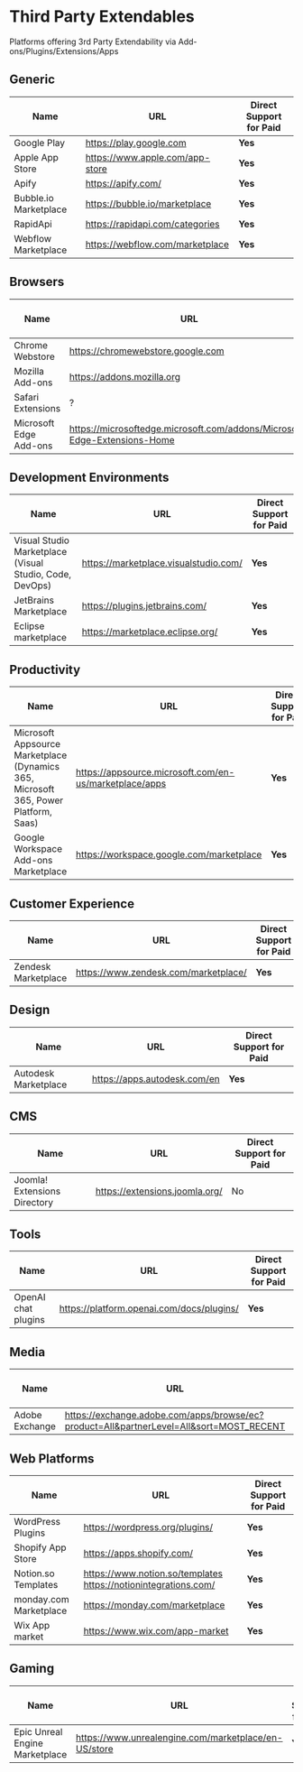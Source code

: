 # Third Party Extendables
Platforms offering 3rd Party Extendability via Add-ons/Plugins/Extensions/Apps

## Generic
| Name | URL | Direct Support for Paid
| ------------- | ------------- | ------------- |
| Google Play | https://play.google.com | **Yes**
| Apple App Store | https://www.apple.com/app-store | **Yes**
| Apify | https://apify.com/ | **Yes**
| Bubble.io Marketplace | https://bubble.io/marketplace | **Yes**
| RapidApi | https://rapidapi.com/categories | **Yes**
| Webflow Marketplace | https://webflow.com/marketplace | **Yes**

## Browsers
| Name | URL | Direct Support for Paid
| ------------- | ------------- | ------------- |
| Chrome Webstore | https://chromewebstore.google.com | No
| Mozilla Add-ons | https://addons.mozilla.org | No
| Safari Extensions | ? | No ?
| Microsoft Edge Add-ons | https://microsoftedge.microsoft.com/addons/Microsoft-Edge-Extensions-Home | No

## Development Environments
| Name | URL | Direct Support for Paid
| ------------- | ------------- | ------------- |
| Visual Studio Marketplace (Visual Studio, Code, DevOps) | https://marketplace.visualstudio.com/ | **Yes**
| JetBrains Marketplace | https://plugins.jetbrains.com/ | **Yes**
| Eclipse marketplace | https://marketplace.eclipse.org/ | **Yes**

## Productivity
| Name | URL | Direct Support for Paid
| ------------- | ------------- | ------------- |
| Microsoft Appsource Marketplace (Dynamics 365, Microsoft 365, Power Platform, Saas) | https://appsource.microsoft.com/en-us/marketplace/apps | **Yes**
| Google Workspace Add-ons Marketplace | https://workspace.google.com/marketplace | **Yes**

## Customer Experience
| Name | URL | Direct Support for Paid
| ------------- | ------------- | ------------- |
| Zendesk Marketplace | https://www.zendesk.com/marketplace/ | **Yes**

## Design
| Name | URL | Direct Support for Paid
| ------------- | ------------- | ------------- |
| Autodesk Marketplace | https://apps.autodesk.com/en | **Yes**

## CMS
| Name | URL | Direct Support for Paid
| ------------- | ------------- | ------------- |
| Joomla! Extensions Directory | https://extensions.joomla.org/ | No

## Tools
| Name | URL | Direct Support for Paid
| ------------- | ------------- | ------------- |
| OpenAI chat plugins | https://platform.openai.com/docs/plugins/ | **Yes**

## Media
| Name | URL | Direct Support for Paid
| ------------- | ------------- | ------------- |
| Adobe Exchange | https://exchange.adobe.com/apps/browse/ec?product=All&partnerLevel=All&sort=MOST_RECENT | **Yes**

## Web Platforms
| Name | URL | Direct Support for Paid
| ------------- | ------------- | ------------- |
| WordPress Plugins | https://wordpress.org/plugins/ | **Yes**
| Shopify App Store | https://apps.shopify.com/ | **Yes**
| Notion.so Templates | https://www.notion.so/templates https://notionintegrations.com/ | **Yes**
| monday.com Marketplace | https://monday.com/marketplace | **Yes**
| Wix App market | https://www.wix.com/app-market | **Yes**

## Gaming
| Name | URL | Direct Support for Paid
| ------------- | ------------- | ------------- |
| Epic Unreal Engine Marketplace | https://www.unrealengine.com/marketplace/en-US/store | **Yes**

